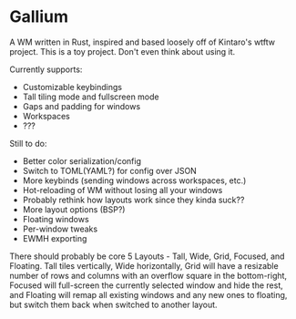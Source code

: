 Gallium
=======

A WM written in Rust, inspired and based loosely off of Kintaro's wtftw project.
This is a toy project. Don't even think about using it.

Currently supports:
* Customizable keybindings
* Tall tiling mode and fullscreen mode
* Gaps and padding for windows
* Workspaces
* ???

Still to do:
* Better color serialization/config
* Switch to TOML(YAML?) for config over JSON
* More keybinds (sending windows across workspaces, etc.)
* Hot-reloading of WM without losing all your windows
* Probably rethink how layouts work since they kinda suck??
* More layout options (BSP?)
* Floating windows
* Per-window tweaks
* EWMH exporting

There should probably be core 5 Layouts - Tall, Wide, Grid, Focused, and Floating.
Tall tiles vertically, Wide horizontally, Grid will have a resizable number of rows and columns with an overflow square in the bottom-right, Focused will full-screen the currently selected window and hide the rest, and Floating will remap all existing windows and any new ones to floating, but switch them back when switched to another layout.
